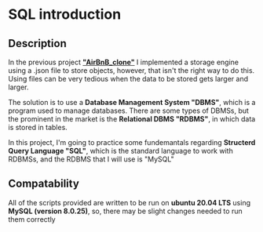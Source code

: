 # SQL introduction
## Description
In the previous project [**"AirBnB_clone"**](https://github.com/Ahmad-0000/AirBnB_clone) I implemented a storage engine
using a .json file to store objects, however, that isn't the right
way to do this. Using files can be very tedious when the data to be
stored gets larger and larger.

The solution is to use a **Database Management System "DBMS"**, which is
a program used to manage databases. There are some types of DBMSs,
but the prominent in the market is the **Relational DBMS "RDBMS"**, in
which data is stored in tables.

In this project, I'm going to practice some fundemantals regarding
**Structerd Query Language "SQL"**, which is the standard language to
work with RDBMSs, and the RDBMS that I will use is "MySQL"
## Compatability
All of the scripts provided are written to be run on **ubuntu 20.04 LTS**
using **MySQL (version 8.0.25)**, so, there may be slight changes needed
to run them correctly
